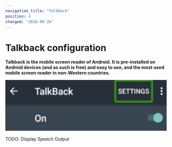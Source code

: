 ```yaml
---
navigation_title: "Talkback"
position: 4
changed: "2018-09-26"
---
```


# Talkback configuration

**Talkback is the mobile screen reader of Android. It is pre-installed on Android devices (and as such is free) and easy to use, and the most used mobile screen reader in non-Western countries.**

![Talkback icon](_media/talkback-icon.png)

TODO: Display Speech Output
